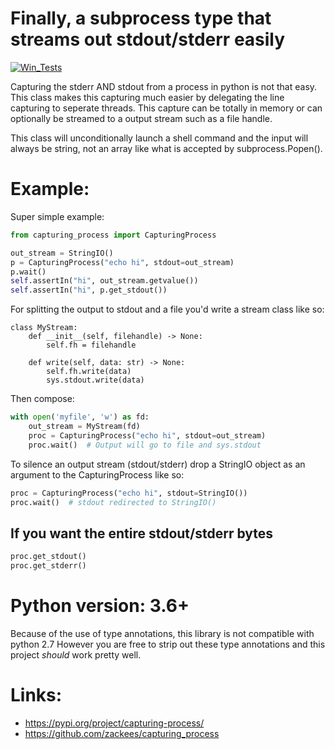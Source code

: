 # Finally, a subprocess type that streams out stdout/stderr easily

[![Win_Tests](https://github.com/zackees/capturing_process/actions/workflows/push_win.yml/badge.svg)](https://github.com/zackees/pyflutterinstall/actions/workflows/push_win.yml)


Capturing the stderr AND stdout from a process in python is not that easy.
This class makes this capturing much easier by delegating the line capturing
to seperate threads. This capture can be totally in memory or can optionally
be streamed to a output stream such as a file handle.

This class will unconditionally launch a shell command and the input will always
be string, not an array like what is accepted by subprocess.Popen().

# Example:

Super simple example:

```python
from capturing_process import CapturingProcess

out_stream = StringIO()
p = CapturingProcess("echo hi", stdout=out_stream)
p.wait()
self.assertIn("hi", out_stream.getvalue())
self.assertIn("hi", p.get_stdout())
```

For splitting the output to stdout and a file you'd write a stream class like so:

```
class MyStream:
    def __init__(self, filehandle) -> None:
        self.fh = filehandle

    def write(self, data: str) -> None:
        self.fh.write(data)
        sys.stdout.write(data)
```

Then compose:

```python
with open('myfile', 'w') as fd:
    out_stream = MyStream(fd)
    proc = CapturingProcess("echo hi", stdout=out_stream)
    proc.wait()  # Output will go to file and sys.stdout
```


To silence an output stream (stdout/stderr) drop a StringIO object as an argument to
the CapturingProcess like so:

```python
proc = CapturingProcess("echo hi", stdout=StringIO())
proc.wait()  # stdout redirected to StringIO()
```

## If you want the entire stdout/stderr bytes

```python
proc.get_stdout()
proc.get_stderr()
```

# Python version: 3.6+

Because of the use of type annotations, this library is not compatible with python 2.7
However you are free to strip out these type annotations and this project *should* work
pretty well.

# Links:

   * https://pypi.org/project/capturing-process/
   * https://github.com/zackees/capturing_process
